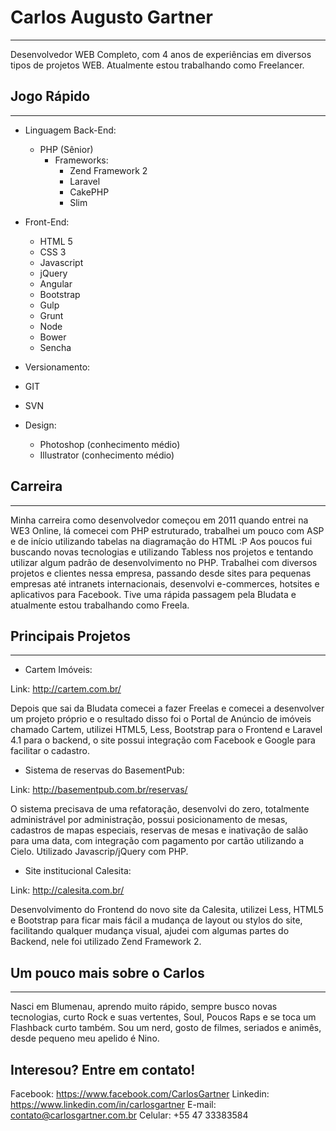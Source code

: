 # Carlos Augusto Gartner
_____

Desenvolvedor WEB Completo, com 4 anos de experiências em diversos tipos de projetos WEB. Atualmente estou trabalhando como Freelancer.

## Jogo Rápido
_____

* Linguagem Back-End:
  * PHP (Sênior)
    * Frameworks:
      * Zend Framework 2
      * Laravel
      * CakePHP
      * Slim

* Front-End:
  * HTML 5
  * CSS 3
  * Javascript
   * jQuery
   * Angular
  * Bootstrap
  * Gulp
  * Grunt
  * Node
  * Bower
  * Sencha

* Versionamento:
 * GIT
 * SVN

* Design:
  * Photoshop (conhecimento médio)
  * Illustrator (conhecimento médio)

## Carreira
_____

Minha carreira como desenvolvedor começou em 2011 quando entrei na WE3 Online, lá comecei com PHP estruturado, trabalhei um pouco com ASP e de início utilizando tabelas na diagramação do HTML :P
Aos poucos fui buscando novas tecnologias e utilizando Tabless nos projetos e tentando utilizar algum padrão de desenvolvimento no PHP. Trabalhei com diversos projetos e clientes nessa empresa, passando desde sites para pequenas empresas até intranets internacionais, desenvolvi e-commerces, hotsites e aplicativos para Facebook. Tive uma rápida passagem pela Bludata e atualmente estou trabalhando como Freela.

## Principais Projetos
_____

* Cartem Imóveis: 

Link: http://cartem.com.br/

Depois que sai da Bludata comecei a fazer Freelas e comecei a desenvolver um projeto próprio e o resultado disso foi o Portal de Anúncio de imóveis chamado Cartem, utilizei HTML5, Less, Bootstrap para o Frontend e Laravel 4.1 para o backend, o site possui integração com Facebook e Google para facilitar o cadastro.

* Sistema de reservas do BasementPub: 

Link: http://basementpub.com.br/reservas/

O sistema precisava de uma refatoração, desenvolvi do zero, totalmente administrável por administração, possui posicionamento de mesas, cadastros de mapas especiais, reservas de mesas e inativação de salão para uma data, com integração com pagamento por cartão utilizando a Cielo. Utilizado Javascrip/jQuery com PHP.

* Site institucional Calesita: 

Link: http://calesita.com.br/

Desenvolvimento do Frontend do novo site da Calesita, utilizei Less, HTML5 e Bootstrap para ficar mais fácil a mudança de layout ou stylos do site, facilitando qualquer mudança visual, ajudei com algumas partes do Backend, nele foi utilizado Zend Framework 2.

## Um pouco mais sobre o Carlos
_____

Nasci em Blumenau, aprendo muito rápido, sempre busco novas tecnologias, curto Rock e suas vertentes, Soul, Poucos Raps e se toca um Flashback curto também. Sou um nerd, gosto de filmes, seriados e animês, desde pequeno meu apelido é Nino.

## Interesou? Entre em contato!

Facebook: https://www.facebook.com/CarlosGartner
Linkedin: https://www.linkedin.com/in/carlosgartner
E-mail: contato@carlosgartner.com.br
Celular: +55 47 33383584


